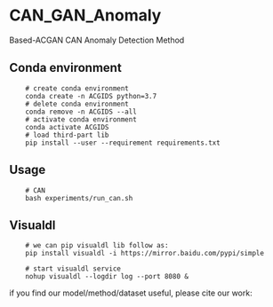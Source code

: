 # CAN_GAN_Anomaly
Based-ACGAN CAN Anomaly Detection Method

## Conda environment
```shell
    # create conda environment
    conda create -n ACGIDS python=3.7
    # delete conda environment
    conda remove -n ACGIDS --all
    # activate conda environment
    conda activate ACGIDS
    # load third-part lib
    pip install --user --requirement requirements.txt
```

## Usage
```shell
    # CAN
    bash experiments/run_can.sh
```

## Visualdl
```shell
    # we can pip visualdl lib follow as:
    pip install visualdl -i https://mirror.baidu.com/pypi/simple
    
    # start visualdl service
    nohup visualdl --logdir log --port 8080 &
```

if you find our model/method/dataset useful, please cite our work:
```angular2html

```